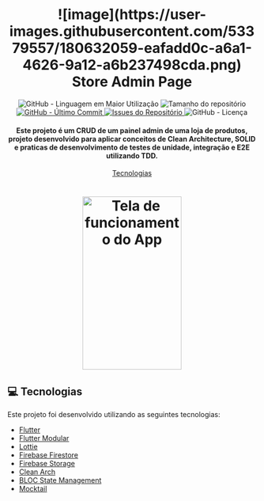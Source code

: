 <h1 align="center">
   ![image](https://user-images.githubusercontent.com/53379557/180632059-eafadd0c-a6a1-4626-9a12-a6b237498cda.png)
    <br>
    Store Admin Page
</h1>

<p align="center">
    <img alt="GitHub - Linguagem em Maior Utilização" src="https://img.shields.io/github/languages/top/joaovictor78/Store-Admin-Panel.svg">
    <img alt="Tamanho do repositório" src="https://img.shields.io/github/repo-size/joaovictor78/Store-Admin-Panel.svg">
    <a href="https://github.com/joaovictor78/Store-Admin-Panel/commits/master">
        <img alt="GitHub - Último Commit" src="https://img.shields.io/github/last-commit/joaovictor78/Store-Admin-Panel.svg">
    </a>
    <a href="https://github.com/joaovictor78/Store-Admin-Panel/issues">
        <img alt="Issues do Repositório" src="https://img.shields.io/github/issues/joaovictor78/Store-Admin-Panel.svg">
    </a>
    <img alt="GitHub - Licença" src="https://img.shields.io/github/license/joaovictor78/Store-Admin-Panel.svg">
</p>

<h4 align="center">
  Este projeto é um CRUD de um painel admin de uma loja de produtos, projeto desenvolvido para aplicar conceitos de Clean Architecture, SOLID e praticas de desenvolvimento de testes de unidade, integração e E2E utilizando TDD.
</h4>

<p align="center">
    <a href="#computer-tecnologias">Tecnologias</a>
</p>

<h1 align="center">
    <img alt="Tela de funcionamento do App" src="tela.gif" height="350px" width="200px">
</h1>

## :computer: Tecnologias

Este projeto foi desenvolvido utilizando as seguintes tecnologias:

- [Flutter](https://flutter.dev/)
- [Flutter Modular](https://pub.dev/packages/flutter_modular)
- [Lottie](https://pub.dev/packages/lottie)
- [Firebase Firestore](https://firebase.google.com/docs/firestore)
- [Firebase Storage](https://firebase.google.com/docs/storage)
- [Clean Arch](https://medium.com/luizalabs/descomplicando-a-clean-architecture-cf4dfc4a1ac6)
- [BLOC State Management](https://bloclibrary.dev/)
- [Mocktail](https://pub.dev/packages/mocktail)


